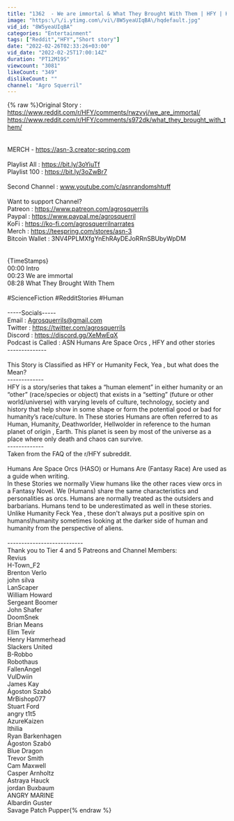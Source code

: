 ```yaml
---
title: "1362  - We are immortal & What They Brought With Them | HFY | Humans Are Space Orcs | Terrans are OP"
image: "https:\/\/i.ytimg.com\/vi\/8W5yeaUIqBA\/hqdefault.jpg"
vid_id: "8W5yeaUIqBA"
categories: "Entertainment"
tags: ["Reddit","HFY","Short story"]
date: "2022-02-26T02:33:26+03:00"
vid_date: "2022-02-25T17:00:14Z"
duration: "PT12M19S"
viewcount: "3081"
likeCount: "349"
dislikeCount: ""
channel: "Agro Squerril"
---
```

{% raw %}Original Story : <br /><a rel="nofollow" target="blank" href="https://www.reddit.com/r/HFY/comments/rwzvvj/we_are_immortal/">https://www.reddit.com/r/HFY/comments/rwzvvj/we_are_immortal/</a><br /><a rel="nofollow" target="blank" href="https://www.reddit.com/r/HFY/comments/s972dk/what_they_brought_with_them/">https://www.reddit.com/r/HFY/comments/s972dk/what_they_brought_with_them/</a><br /><br /><br />MERCH - <a rel="nofollow" target="blank" href="https://asn-3.creator-spring.com">https://asn-3.creator-spring.com</a><br /><br />Playlist All : <a rel="nofollow" target="blank" href="https://bit.ly/3oYiuTf">https://bit.ly/3oYiuTf</a><br />Playlist 100 : <a rel="nofollow" target="blank" href="https://bit.ly/3oZwBr7">https://bit.ly/3oZwBr7</a><br /><br />Second Channel : www.youtube.com/c/asnrandomshtuff<br /><br />Want to support Channel? <br />Patreon : <a rel="nofollow" target="blank" href="https://www.patreon.com/agrosquerrils">https://www.patreon.com/agrosquerrils</a><br />Paypal : <a rel="nofollow" target="blank" href="https://www.paypal.me/agrosquerril">https://www.paypal.me/agrosquerril</a><br />KoFi : <a rel="nofollow" target="blank" href="https://ko-fi.com/agrosquerrilnarrates">https://ko-fi.com/agrosquerrilnarrates</a><br />Merch : <a rel="nofollow" target="blank" href="https://teespring.com/stores/asn-3">https://teespring.com/stores/asn-3</a><br />Bitcoin Wallet : 3NV4PPLMXfgYnEhRAyDEJoRRnSBUbyWpDM<br /><br /><br />{TimeStamps}<br />00:00 Intro<br />00:23 We are immortal<br />08:28 What They Brought With Them<br /><br />#ScienceFiction #RedditStories #Human<br /><br />-----Socials-----<br />Email           : Agrosquerrils@gmail.com<br />Twitter         : <a rel="nofollow" target="blank" href="https://twitter.com/agrosquerrils">https://twitter.com/agrosquerrils</a><br />Discord        : <a rel="nofollow" target="blank" href="https://discord.gg/XeMwEqX">https://discord.gg/XeMwEqX</a><br />Podcast is Called : ASN Humans Are Space Orcs , HFY and other stories<br />--------------<br /><br />This Story is Classified as HFY or Humanity Feck, Yea , but what does the Mean?<br />-------------<br />HFY is a story/series that takes a “human element” in either humanity or an “other” (race/species or object) that exists in a “setting” (future or other world/universe) with varying levels of culture, technology, society and history that help show in some shape or form the potential good or bad for humanity’s race/culture. In These stories Humans are often referred to as Human, Humanity, Deathworlder, Hellwolder in reference to the human planet of origin , Earth. This planet is seen by most of the universe as a place where only death and chaos can survive.<br />-------------<br />Taken from the FAQ of the r/HFY subreddit.<br /><br />Humans Are Space Orcs (HASO) or Humans Are (Fantasy Race) Are used as a guide when writing. <br />In these Stories we normally View humans like the other races view orcs in a Fantasy Novel. We (Humans) share the same characteristics and personalities as orcs. Humans are normally treated as the outsiders and barbarians. Humans tend to be underestimated as well in these stories. Unlike Humanity Feck Yea , these don't always put a positive spin on humans\humanity sometimes looking at the darker side of human and humanity from the perspective of aliens.<br /><br />---------------------------<br />Thank you to Tier 4 and 5 Patreons and Channel Members:<br />Revius<br />H-Town_F2<br />Brenton Verlo<br />john silva<br />LanScaper<br />William Howard<br />Sergeant Boomer<br />John Shafer<br />DoomSnek<br />Brian Means<br />Elim Tevir<br />Henry Hammerhead<br />Slackers United<br />B-Robbo<br />Robothaus<br />FallenAngeI<br />VulDwiin<br />James Kay<br />Ágoston Szabó<br />MrBishop077<br />Stuart Ford<br />angry t1t5<br />AzureKaizen<br />Ithilia<br />Ryan Barkenhagen<br />Ágoston Szabó<br />Blue Dragon<br />Trevor Smith<br />Cam Maxwell<br />Casper Arnholtz<br />Astraya Hauck<br />jordan Buxbaum<br />ANGRY MARINE<br />Albardin Guster<br />Savage Patch Pupper{% endraw %}
